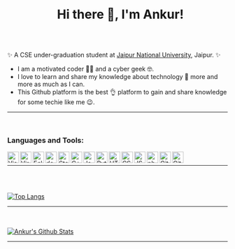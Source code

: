 <h1 align="center">
<br>
  Hi there 👋, I'm Ankur!
 <br>
</h1>

<br>
<br>

✨ A CSE under-graduation student at [Jaipur National University](https://www.jnujaipur.ac.in/), Jaipur. ✨

- I am a motivated coder 👨‍💻 and a cyber geek 🤓. 
- I love to learn and share my knowledge about technology 🤖 more and more as much as I can.
- This Github platform is the best 👌 platform to gain and share knowledge for some techie like me 😉.
<hr>
<br>

### Languages and Tools:

<img align="left" alt="Visual Studio Code" width="26px" src="https://cdn.jsdelivr.net/npm/simple-icons@3.13.0/icons/visualstudiocode.svg" />
<img align="left" alt="Virtual-box" width="26px" src="https://cdn.jsdelivr.net/npm/simple-icons@3.12.4/icons/virtualbox.svg" />
<img align="left" alt="Eclipse" width="26px" src="https://cdn.jsdelivr.net/npm/simple-icons@3.12.4/icons/eclipseide.svg" />
<img align="left" alt="dev" width="26px" src="https://cdn.jsdelivr.net/npm/simple-icons@3.12.4/icons/dev-dot-to.svg" />
<img align="left" alt="Stackoverflow" width="26px" src="https://cdn.jsdelivr.net/npm/simple-icons@3.12.4/icons/stackoverflow.svg" />
<img align="left" alt="C++" width="26px" src="https://cdn.jsdelivr.net/npm/simple-icons@3.12.4/icons/cplusplus.svg" />
<img align="left" alt="Java" width="26px" src="https://cdn.jsdelivr.net/npm/simple-icons@3.12.4/icons/java.svg" />
<img align="left" alt="Python" width="26px" src="https://cdn.jsdelivr.net/npm/simple-icons@3.12.4/icons/python.svg" />
<img align="left" alt="HTML5" width="26px" src="https://cdn.jsdelivr.net/npm/simple-icons@3.13.0/icons/html5.svg" />
<img align="left" alt="CSS3" width="26px" src="https://cdn.jsdelivr.net/npm/simple-icons@3.13.0/icons/css3.svg" />
<img align="left" alt="JS" width="26px" src="https://cdn.jsdelivr.net/npm/simple-icons@3.12.4/icons/javascript.svg" />
<img align="left" alt="php" width="26px" src="https://cdn.jsdelivr.net/npm/simple-icons@3.12.4/icons/php.svg" />
<img align="left" alt="Git" width="26px" src="https://cdn.jsdelivr.net/npm/simple-icons@v3/icons/git.svg" />
<img align="left" alt="GitHub" width="26px" src="https://cdn.jsdelivr.net/npm/simple-icons@3.13.0/icons/github.svg" />
<br><hr>


<br>
<br>


[![Top Langs](https://github-readme-stats.vercel.app/api/top-langs/?username=ANKUR-KUMAR-GUPTA&layout=compact)](https://github.com/ANKUR-KUMAR-GUPTA)
<hr>

<br>
<br>

<a href="https://github.com/ANKUR-KUMAR-GUPTA">
 <img align="center" src="https://github-readme-stats.vercel.app/api?username=ANKUR-KUMAR-GUPTA&show_icons=true&theme=light&line_height=27" alt="Ankur's Github Stats"/>
</a>
<hr>
<!--
**Ankur-Kumar-Gupta/Ankur-Kumar-Gupta** is a ✨ _special_ ✨ repository because its `README.md` (this file) appears on your GitHub profile.

Here are some ideas to get you started:

- 🔭 I’m currently working on ...
- 🌱 I’m currently learning ...
- 👯 I’m looking to collaborate on ...
- 🤔 I’m looking for help with ...
- 💬 Ask me about ...
- 📫 How to reach me: ...
- 😄 Pronouns: ...
- ⚡ Fun fact: ...

after compact on top langs line:
&exclude_repo=Neural-Style-Transfer-with-TensorFlow-2,Data-Structures-and-Algorithms
-->
